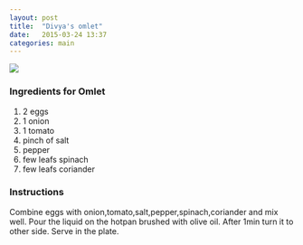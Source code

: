 ```yaml
---
layout: post
title:  "Divya's omlet"
date:   2015-03-24 13:37
categories: main
---
```

![ ](https://rumasaha.files.wordpress.com/2011/08/100_26711.jpg)
### Ingredients for Omlet 

1. 2 eggs
2. 1 onion
3. 1 tomato
4. pinch of salt
5. pepper
6. few leafs spinach
7. few leafs coriander

### Instructions
Combine eggs with onion,tomato,salt,pepper,spinach,coriander and mix well.
Pour the liquid on the hotpan brushed with olive oil.
After 1min turn it to other side.
Serve in the plate.
